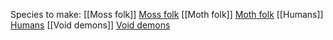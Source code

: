 Species to make:
[[Moss folk]] [Moss folk](https://github.com/astro-man2/Legends-of-the-Untold/blob/main/Moss%20folk.md)
[[Moth folk]] [Moth folk](https://github.com/astro-man2/Legends-of-the-Untold/blob/main/Moth%20folk.md)
[[Humans]] [Humans](https://github.com/astro-man2/Legends-of-the-Untold/blob/main/humans.md)
[[Void demons]] [Void demons](https://github.com/astro-man2/Legends-of-the-Untold/blob/main/Void%20demons.md)
